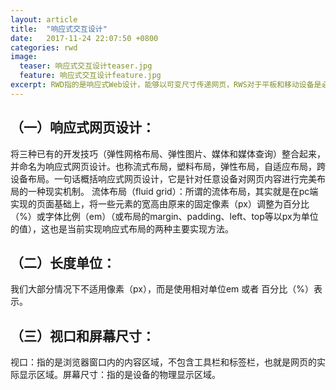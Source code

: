 ```yaml
---
layout: article
title:  "响应式交互设计"
date:   2017-11-24 22:07:50 +0800
categories: rwd 
image:
  teaser: 响应式交互设计teaser.jpg
  feature: 响应式交互设计feature.jpg
excerpt: RWD指的是响应式Web设计，能够以可变尺寸传递网页，RWS对于平板和移动设备是必需的。
---
```



## （一）响应式网页设计：
将三种已有的开发技巧（弹性网格布局、弹性图片、媒体和媒体查询）整合起来，并命名为响应式网页设计。也称流式布局，塑料布局，弹性布局，自适应布局，跨设备布局。一句话概括响应式网页设计，它是针对任意设备对网页内容进行完美布局的一种现实机制。
流体布局（fluid grid）：所谓的流体布局，其实就是在pc端实现的页面基础上，将一些元素的宽高由原来的固定像素（px）调整为百分比（%）或字体比例（em）（或布局的margin、padding、left、top等以px为单位的值），这也是当前实现响应式布局的两种主要实现方法。
## （二）长度单位：
我们大部分情况下不适用像素（px），而是使用相对单位em 或者 百分比（%）表示。
## （三）视口和屏幕尺寸：
视口：指的是浏览器窗口内的内容区域，不包含工具栏和标签栏，也就是网页的实际显示区域。屏幕尺寸：指的是设备的物理显示区域。

